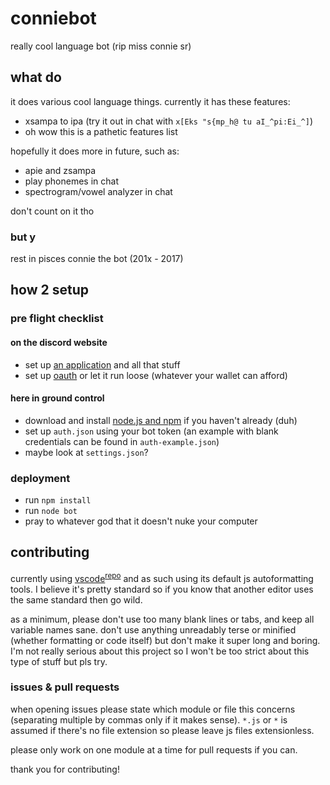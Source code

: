 # conniebot

really cool language bot (rip miss connie sr)

## what do

it does various cool language things. currently it has these features:

- xsampa to ipa (try it out in chat with `x[Eks "s{mp_h@ tu aI_^pi:Ei_^]`)
- oh wow this is a pathetic features list

hopefully it does more in future, such as:

- apie and zsampa
- play phonemes in chat
- spectrogram/vowel analyzer in chat

don't count on it tho

### but y

rest in pisces connie the bot (201x - 2017)

## how 2 setup

### pre flight checklist

#### on the discord website

- set up [an application](https://github.com/reactiflux/discord-irc/wiki/Creating-a-discord-bot-&-getting-a-token) and all that stuff
- set up [oauth](https://discordapp.com/developers/tools/oauth2-url-generator) or let it run loose (whatever your wallet can afford)

#### here in ground control

- download and install [node.js and npm](https://nodejs.org/) if you haven't already (duh)
- set up `auth.json` using your bot token (an example with blank credentials can be found in `auth-example.json`)
- maybe look at `settings.json`?

### deployment

- run `npm install`
- run `node bot`
- pray to whatever god that it doesn't nuke your computer

## contributing

currently using [vscode](https://code.visualstudio.com/)<sup>[repo](https://github.com/Microsoft/vscode)</sup> and as such using its default js autoformatting tools. I believe it's pretty standard so if you know that another editor uses the same standard then go wild.

as a minimum, please don't use too many blank lines or tabs, and keep all variable names sane. don't use anything unreadably terse or minified (whether formatting or code itself) but don't make it super long and boring. I'm not really serious about this project so I won't be too strict about this type of stuff but pls try.

### issues & pull requests

when opening issues please state which module or file this concerns (separating multiple by commas only if it makes sense). `*.js` or `*` is assumed if there's no file extension so please leave js files extensionless.

please only work on one module at a time for pull requests if you can.

thank you for contributing!
